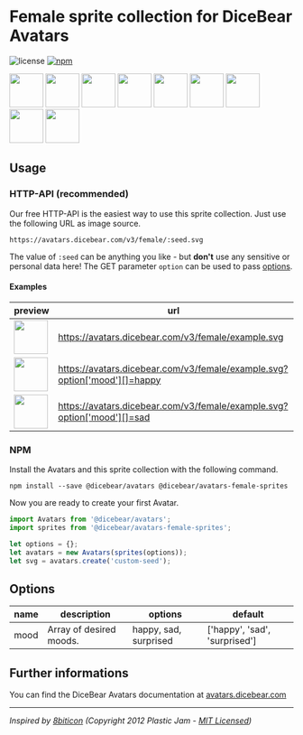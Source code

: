 # Female sprite collection for DiceBear Avatars

![license](https://img.shields.io/github/license/dicebear/avatars-female-sprites.svg)
[![npm](https://img.shields.io/npm/v/@dicebear/avatars-female-sprites.svg)](https://www.npmjs.com/package/@dicebear/avatars-female-sprites)

<p>
    <img src="https://avatars.dicebear.com/v3/female/1.svg" width="60" />
    <img src="https://avatars.dicebear.com/v3/female/2.svg" width="60" />
    <img src="https://avatars.dicebear.com/v3/female/3.svg" width="60" />
    <img src="https://avatars.dicebear.com/v3/female/4.svg" width="60" />
    <img src="https://avatars.dicebear.com/v3/female/5.svg" width="60" />
    <img src="https://avatars.dicebear.com/v3/female/6.svg" width="60" />
    <img src="https://avatars.dicebear.com/v3/female/7.svg" width="60" />
    <img src="https://avatars.dicebear.com/v3/female/8.svg" width="60" />
    <img src="https://avatars.dicebear.com/v3/female/9.svg" width="60" />
</p>

## Usage

### HTTP-API (recommended)

Our free HTTP-API is the easiest way to use this sprite collection. Just use the following URL as image source.

    https://avatars.dicebear.com/v3/female/:seed.svg

The value of `:seed` can be anything you like - but **don't** use any sensitive or personal data here! The GET parameter
`option` can be used to pass [options](#options).

#### Examples

| preview                                                                                            | url                                                                       |
| -------------------------------------------------------------------------------------------------- | ------------------------------------------------------------------------- |
| <img src="https://avatars.dicebear.com/v3/female/example.svg" width="60" />                        | https://avatars.dicebear.com/v3/female/example.svg                        |
| <img src="https://avatars.dicebear.com/v3/female/example.svg?option['mood'][]=happy" width="60" /> | https://avatars.dicebear.com/v3/female/example.svg?option['mood'][]=happy |
| <img src="https://avatars.dicebear.com/v3/female/example.svg?option['mood'][]=sad" width="60" />   | https://avatars.dicebear.com/v3/female/example.svg?option['mood'][]=sad   |

### NPM

Install the Avatars and this sprite collection with the following command.

    npm install --save @dicebear/avatars @dicebear/avatars-female-sprites

Now you are ready to create your first Avatar.

```js
import Avatars from '@dicebear/avatars';
import sprites from '@dicebear/avatars-female-sprites';

let options = {};
let avatars = new Avatars(sprites(options));
let svg = avatars.create('custom-seed');
```

## Options

| name | description             | options               | default                       |
| ---- | ----------------------- | --------------------- | ----------------------------- |
| mood | Array of desired moods. | happy, sad, surprised | ['happy', 'sad', 'surprised'] |

## Further informations

You can find the DiceBear Avatars documentation at [avatars.dicebear.com](https://avatars.dicebear.com)

---

_Inspired by [8biticon](https://github.com/matveyco/8biticon) (Copyright 2012 Plastic Jam - [MIT Licensed](https://github.com/matveyco/8biticon/blob/dfe624da950fb2f8c43e1151c380d333c2b12225/old_python/LICENSE))_
